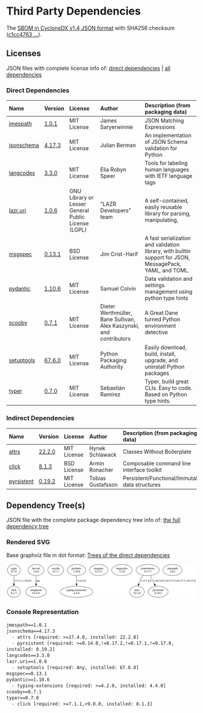 # Third Party Dependencies

<!--[[[fill sbom_sha256()]]]-->
The [SBOM in CycloneDX v1.4 JSON format](https://git.sr.ht/~sthagen/csaf/blob/default/sbom.json) with SHA256 checksum ([c1cc4763 ...](https://git.sr.ht/~sthagen/csaf/blob/default/sbom.json.sha256 "sha256:c1cc476308f85db7c91ccf94222332ffd00d395a71c9ca5d80d1051c492e4e14")).
<!--[[[end]]] (checksum: 2b6e14509003d31d7f774ba7b0dd526b)-->
## Licenses

JSON files with complete license info of: [direct dependencies](direct-dependency-licenses.json) | [all dependencies](all-dependency-licenses.json)

### Direct Dependencies

<!--[[[fill direct_dependencies_table()]]]-->
| Name                                                                               | Version                                               | License                                             | Author                                                              | Description (from packaging data)                                                                        |
|:-----------------------------------------------------------------------------------|:------------------------------------------------------|:----------------------------------------------------|:--------------------------------------------------------------------|:---------------------------------------------------------------------------------------------------------|
| [jmespath](https://github.com/jmespath/jmespath.py)                                | [1.0.1](https://pypi.org/project/jmespath/1.0.1/)     | MIT License                                         | James Saryerwinnie                                                  | JSON Matching Expressions                                                                                |
| [jsonschema](https://github.com/python-jsonschema/jsonschema/blob/main/README.rst) | [4.17.3](https://pypi.org/project/jsonschema/4.17.3/) | MIT License                                         | Julian Berman                                                       | An implementation of JSON Schema validation for Python                                                   |
| [langcodes](https://github.com/rspeer/langcodes)                                   | [3.3.0](https://pypi.org/project/langcodes/3.3.0/)    | MIT License                                         | Elia Robyn Speer                                                    | Tools for labeling human languages with IETF language tags                                               |
| [lazr.uri](https://launchpad.net/lazr.uri)                                         | [1.0.6](https://pypi.org/project/lazr.uri/1.0.6/)     | GNU Library or Lesser General Public License (LGPL) | "LAZR Developers" team                                              | A self-contained, easily reusable library for parsing, manipulating,                                     |
| [msgspec](https://jcristharif.com/msgspec/)                                        | [0.13.1](https://pypi.org/project/msgspec/0.13.1/)    | BSD License                                         | Jim Crist-Harif                                                     | A fast serialization and validation library, with builtin support for JSON, MessagePack, YAML, and TOML. |
| [pydantic](https://github.com/pydantic/pydantic)                                   | [1.10.6](https://pypi.org/project/pydantic/1.10.6/)   | MIT License                                         | Samuel Colvin                                                       | Data validation and settings management using python type hints                                          |
| [scooby](https://github.com/banesullivan/scooby)                                   | [0.7.1](https://pypi.org/project/scooby/0.7.1/)       | MIT License                                         | Dieter Werthmüller, Bane Sullivan, Alex Kaszynski, and contributors | A Great Dane turned Python environment detective                                                         |
| [setuptools](https://github.com/pypa/setuptools)                                   | [67.6.0](https://pypi.org/project/setuptools/67.6.0/) | MIT License                                         | Python Packaging Authority                                          | Easily download, build, install, upgrade, and uninstall Python packages                                  |
| [typer](https://github.com/tiangolo/typer)                                         | [0.7.0](https://pypi.org/project/typer/0.7.0/)        | MIT License                                         | Sebastián Ramírez                                                   | Typer, build great CLIs. Easy to code. Based on Python type hints.                                       |
<!--[[[end]]] (checksum: 31962454d455898e4cfe5fd18d1f85a0)-->

### Indirect Dependencies

<!--[[[fill indirect_dependencies_table()]]]-->
| Name                                               | Version                                               | License     | Author            | Description (from packaging data)               |
|:---------------------------------------------------|:------------------------------------------------------|:------------|:------------------|:------------------------------------------------|
| [attrs](https://www.attrs.org/)                    | [22.2.0](https://pypi.org/project/attrs/22.2.0/)      | MIT License | Hynek Schlawack   | Classes Without Boilerplate                     |
| [click](https://palletsprojects.com/p/click/)      | [8.1.3](https://pypi.org/project/click/8.1.3/)        | BSD License | Armin Ronacher    | Composable command line interface toolkit       |
| [pyrsistent](https://github.com/tobgu/pyrsistent/) | [0.19.2](https://pypi.org/project/pyrsistent/0.19.2/) | MIT License | Tobias Gustafsson | Persistent/Functional/Immutable data structures |
<!--[[[end]]] (checksum: 22645116ee18efb7104020003d445c8c)-->

## Dependency Tree(s)

JSON file with the complete package dependency tree info of: [the full dependency tree](package-dependency-tree.json)

### Rendered SVG

Base graphviz file in dot format: [Trees of the direct dependencies](package-dependency-tree.dot.txt)

<img src="./package-dependency-tree.svg" alt="Trees of the direct dependencies" title="Trees of the direct dependencies"/>

### Console Representation

<!--[[[fill dependency_tree_console_text()]]]-->
````console
jmespath==1.0.1
jsonschema==4.17.3
  - attrs [required: >=17.4.0, installed: 22.2.0]
  - pyrsistent [required: >=0.14.0,!=0.17.2,!=0.17.1,!=0.17.0, installed: 0.19.2]
langcodes==3.3.0
lazr.uri==1.0.6
  - setuptools [required: Any, installed: 67.6.0]
msgspec==0.13.1
pydantic==1.10.6
  - typing-extensions [required: >=4.2.0, installed: 4.4.0]
scooby==0.7.1
typer==0.7.0
  - click [required: >=7.1.1,<9.0.0, installed: 8.1.3]
````
<!--[[[end]]] (checksum: c4690527766708b63b55e7353f8c496b)-->
